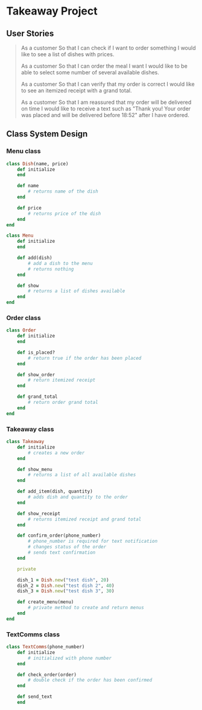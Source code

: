 # Takeaway Project

## User Stories

> As a customer
> So that I can check if I want to order something
> I would like to see a list of dishes with prices.
>
> As a customer
> So that I can order the meal I want
> I would like to be able to select some number of several available dishes.
>
> As a customer
> So that I can verify that my order is correct
> I would like to see an itemized receipt with a grand total.
>
> As a customer
> So that I am reassured that my order will be delivered on time
> I would like to receive a text such as "Thank you! Your order was placed and will be delivered before 18:52" after I have ordered.

## Class System Design

### Menu class
```ruby
class Dish(name, price)
	def initialize
	end

	def name
		# returns name of the dish
	end

	def price
		# returns price of the dish
	end
end
```

```ruby
class Menu
	def initialize
	end

	def add(dish)
		# add a dish to the menu
		# returns nothing
	end

	def show
		# returns a list of dishes available
	end
end
```

### Order class
```ruby
class Order
	def initialize
	end

	def is_placed?
		# return true if the order has been placed
	end

	def show_order
		# return itemized receipt
	end

	def grand_total
		# return order grand total
	end
end
```

### Takeaway class

```ruby
class Takeaway
	def initialize
		# creates a new order
	end

	def show_menu
		# returns a list of all available dishes
	end

	def add_item(dish, quantity)
		# adds dish and quantity to the order
	end

	def show_receipt
		# returns itemized receipt and grand total
	end

	def confirm_order(phone_number)
		# phone_number is required for text notification
		# changes status of the order
		# sends text confirmation
	end

	private

	dish_1 = Dish.new("test dish", 20)
	dish_2 = Dish.new("test dish 2", 40)
	dish_3 = Dish.new("test dish 3", 30)

	def create_menu(menu)
		# private method to create and return menus
	end
end
```

### TextComms class

```ruby
class TextComms(phone_number)
	def initialize
		# initialized with phone number
	end

	def check_order(order)
		# double check if the order has been confirmed
	end

	def send_text
	end
```
